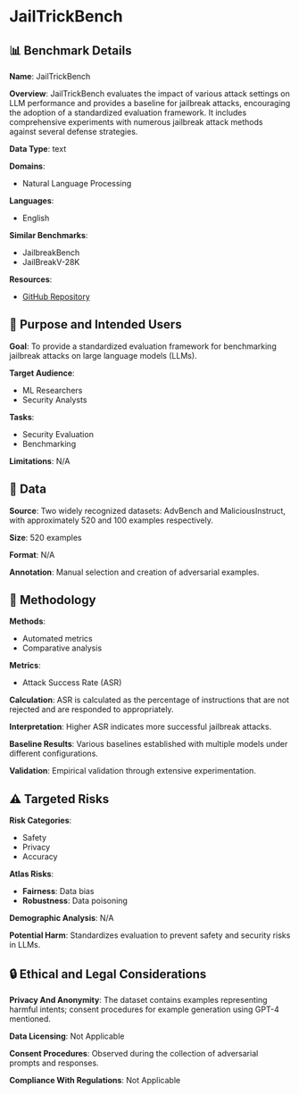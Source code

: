 # JailTrickBench

## 📊 Benchmark Details

**Name**: JailTrickBench

**Overview**: JailTrickBench evaluates the impact of various attack settings on LLM performance and provides a baseline for jailbreak attacks, encouraging the adoption of a standardized evaluation framework. It includes comprehensive experiments with numerous jailbreak attack methods against several defense strategies.

**Data Type**: text

**Domains**:
- Natural Language Processing

**Languages**:
- English

**Similar Benchmarks**:
- JailbreakBench
- JailBreakV-28K

**Resources**:
- [GitHub Repository](https://github.com/usail-hkust/JailTrickBench)

## 🎯 Purpose and Intended Users

**Goal**: To provide a standardized evaluation framework for benchmarking jailbreak attacks on large language models (LLMs).

**Target Audience**:
- ML Researchers
- Security Analysts

**Tasks**:
- Security Evaluation
- Benchmarking

**Limitations**: N/A

## 💾 Data

**Source**: Two widely recognized datasets: AdvBench and MaliciousInstruct, with approximately 520 and 100 examples respectively.

**Size**: 520 examples

**Format**: N/A

**Annotation**: Manual selection and creation of adversarial examples.

## 🔬 Methodology

**Methods**:
- Automated metrics
- Comparative analysis

**Metrics**:
- Attack Success Rate (ASR)

**Calculation**: ASR is calculated as the percentage of instructions that are not rejected and are responded to appropriately.

**Interpretation**: Higher ASR indicates more successful jailbreak attacks.

**Baseline Results**: Various baselines established with multiple models under different configurations.

**Validation**: Empirical validation through extensive experimentation.

## ⚠️ Targeted Risks

**Risk Categories**:
- Safety
- Privacy
- Accuracy

**Atlas Risks**:
- **Fairness**: Data bias
- **Robustness**: Data poisoning

**Demographic Analysis**: N/A

**Potential Harm**: Standardizes evaluation to prevent safety and security risks in LLMs.

## 🔒 Ethical and Legal Considerations

**Privacy And Anonymity**: The dataset contains examples representing harmful intents; consent procedures for example generation using GPT-4 mentioned.

**Data Licensing**: Not Applicable

**Consent Procedures**: Observed during the collection of adversarial prompts and responses.

**Compliance With Regulations**: Not Applicable
